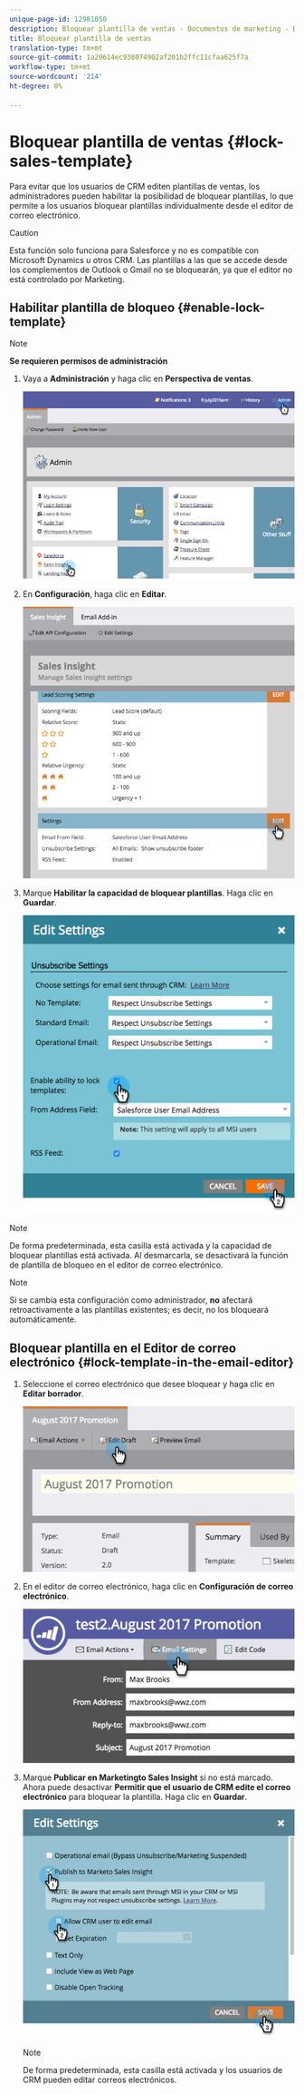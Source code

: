```yaml
---
unique-page-id: 12981050
description: Bloquear plantilla de ventas - Documentos de marketing - Documentación del producto
title: Bloquear plantilla de ventas
translation-type: tm+mt
source-git-commit: 1a29614ec938074902af201b2ffc11cfaa625f7a
workflow-type: tm+mt
source-wordcount: '214'
ht-degree: 0%

---
```



# Bloquear plantilla de ventas {#lock-sales-template}

Para evitar que los usuarios de CRM editen plantillas de ventas, los administradores pueden habilitar la posibilidad de bloquear plantillas, lo que permite a los usuarios bloquear plantillas individualmente desde el editor de correo electrónico.

>[!CAUTION]
>
>Esta función solo funciona para Salesforce y no es compatible con Microsoft Dynamics u otros CRM. Las plantillas a las que se accede desde los complementos de Outlook o Gmail no se bloquearán, ya que el editor no está controlado por Marketing.

## Habilitar plantilla de bloqueo {#enable-lock-template}

>[!NOTE]
>
>**Se requieren permisos de administración**

1. Vaya a **Administración** y haga clic en **Perspectiva de ventas**.

   ![](assets/1.png)

1. En **Configuración**, haga clic en **Editar**.

   ![](assets/2.png)

1. Marque **Habilitar la capacidad de bloquear plantillas**. Haga clic en **Guardar**.

   ![](assets/image2017-10-9-8-3a19-3a45.png)

>[!NOTE]
>
>De forma predeterminada, esta casilla está activada y la capacidad de bloquear plantillas está activada. Al desmarcarla, se desactivará la función de plantilla de bloqueo en el editor de correo electrónico.

>[!NOTE]
>
>Si se cambia esta configuración como administrador, **no** afectará retroactivamente a las plantillas existentes; es decir, no los bloqueará automáticamente.

## Bloquear plantilla en el Editor de correo electrónico {#lock-template-in-the-email-editor}

1. Seleccione el correo electrónico que desee bloquear y haga clic en **Editar borrador**.

   ![](assets/5.png)

1. En el editor de correo electrónico, haga clic en **Configuración de correo electrónico**.

   ![](assets/6.png)

1. Marque **Publicar en Marketingto Sales Insight** si no está marcado. Ahora puede desactivar **Permitir que el usuario de CRM edite el correo electrónico** para bloquear la plantilla. Haga clic en **Guardar**.

   ![](assets/7.png)

   >[!NOTE]
   >
   >De forma predeterminada, esta casilla está activada y los usuarios de CRM pueden editar correos electrónicos.

